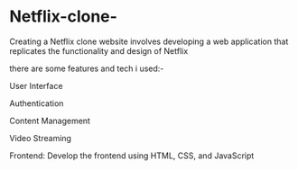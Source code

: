 # Netflix-clone-
Creating a Netflix clone website involves developing a web application that replicates the functionality and design of Netflix



there are some features and tech  i used:-

User Interface

Authentication

Content Management

Video Streaming

Frontend: Develop the frontend using HTML, CSS, and JavaScript
